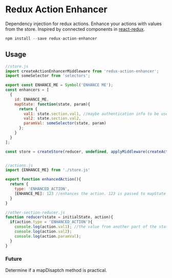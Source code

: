 Redux Action Enhancer
=============

Dependency injection for redux actions. Enhance your actions with values from the store. Inspired by connected components in [react-redux](https://github.com/reactjs/react-redux).

```js
npm install --save redux-action-enhancer
```

## Usage

```js
//store.js
import createActionEnhancerMiddleware from 'redux-action-enhancer';
import someSelector from 'selectors';

export const ENHANCE_ME = Symbol('ENHANCE ME');
const enhancers = [
  {
    id: ENHANCE_ME,
    mapState: function(state, param){
      return {
        val1: state.section.val1, //maybe authentication info to be used in a request somewhere?
        val2: state.section.val2,
        paramVal: someSelector(state, param)
      };
    }
  }
];

const store = createStore(reducer, undefined, applyMiddleware(createActionEnhancerMiddleware(enhancers)));


//actions.js
import {ENHANCE_ME} from './store.js'

export function enhancedAction(){
  return {
    type: 'ENHANCED_ACTION',
    [ENHANCE_ME]: 123 //enhances the action. 123 is passed to mapState
  }
}

//other-section-reducer.js
function reducer(state = initialState, action){
  if(action.type = 'ENHANCED_ACTION'){
    console.log(action.val1); //the value from another part of the state tree
    console.log(action.val2);
    console.log(action.paramVal);
  }
}

```

### Future

Determine if a mapDisaptch method is practical.